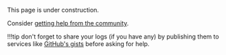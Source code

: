 This page is under construction.

Consider [getting help from the community](../../../getting_help.md).

!!!tip
    don't forget to share your logs (if you have any)
    by publishing them to services like [GitHub's gists](http://gist.github.com) before asking for help.
